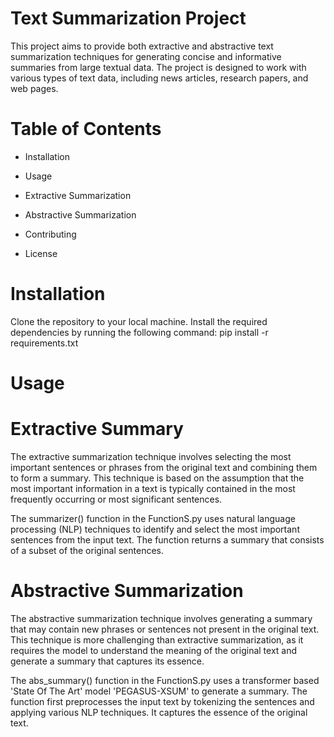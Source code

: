 # Text Summarization Project
This project aims to provide both extractive and abstractive text summarization techniques for generating concise and informative summaries from large textual data. 
The project is designed to work with various types of text data, including news articles, research papers, and web pages.

# Table of Contents
*  Installation
-  Usage
+  Extractive Summarization
*  Abstractive Summarization
-  Contributing
+  License
  
# Installation
Clone the repository to your local machine.
Install the required dependencies by running the following command:
pip install -r requirements.txt

# Usage

# Extractive Summary
The extractive summarization technique involves selecting the most important sentences or phrases from the original text and combining them to form a summary. This technique is based on the assumption that the most important information in a text is typically contained in the most frequently occurring or most significant sentences.

The summarizer() function in the FunctionS.py uses natural language processing (NLP) techniques to identify and select the most important sentences from the input text. The function returns a summary that consists of a subset of the original sentences.

# Abstractive Summarization
The abstractive summarization technique involves generating a summary that may contain new phrases or sentences not present in the original text. This technique is more challenging than extractive summarization, as it requires the model to understand the meaning of the original text and generate a summary that captures its essence.

The abs_summary() function in the FunctionS.py uses a transformer based 'State Of The Art' model 'PEGASUS-XSUM' to generate a summary. The function first preprocesses the input text by tokenizing the sentences and applying various NLP techniques. It captures the essence of the original text.
